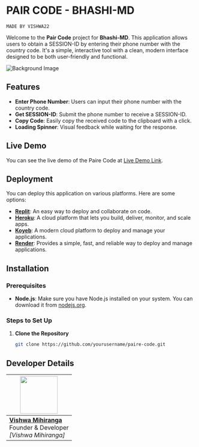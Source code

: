 # PAIR CODE - BHASHI-MD
```MADE BY VISHWA22```

Welcome to the **Pair Code** project for **Bhashi-MD**. This application allows users to obtain a SESSION-ID by entering their phone number with the country code. It's a simple, interactive tool with a clean, modern interface designed to be both user-friendly and functional.

![Background Image](https://telegra.ph/file/d8279f4ca5da23bda7da4.jpg)

## Features

- **Enter Phone Number**: Users can input their phone number with the country code.
- **Get SESSION-ID**: Submit the phone number to receive a SESSION-ID.
- **Copy Code**: Easily copy the received code to the clipboard with a click.
- **Loading Spinner**: Visual feedback while waiting for the response.

## Live Demo

You can see the live demo of the Paire Code at [Live Demo Link](https://vivacious-blair-vishwa22-56595641.koyeb.app/).

## Deployment

You can deploy this application on various platforms. Here are some options:

- **[Replit](https://replit.com/)**: An easy way to deploy and collaborate on code.
- **[Heroku](https://www.heroku.com/)**: A cloud platform that lets you build, deliver, monitor, and scale apps.
- **[Koyeb](https://www.koyeb.com/)**: A modern cloud platform to deploy and manage your applications.
- **[Render](https://render.com/)**: Provides a simple, fast, and reliable way to deploy and manage applications.

## Installation

### Prerequisites

- **Node.js**: Make sure you have Node.js installed on your system. You can download it from [nodejs.org](https://nodejs.org/).

### Steps to Set Up

1. **Clone the Repository**

   ```bash
   git clone https://github.com/yourusername/paire-code.git


## Developer Details

  <p align="center">
    
| <a href="https://github.com/vishwamihiranga"><img src="https://i.ibb.co/G5hhDkY/397495273-213856521727106-7536776473318994727-n.jpg" width=100 height=100></a> |
|---|
| **[Vishwa Mihiranga](https://github.com/vishwamihiranga)**</br>Founder & Developer</br>*[Vishwa Mihiranga]* |
  </p>
